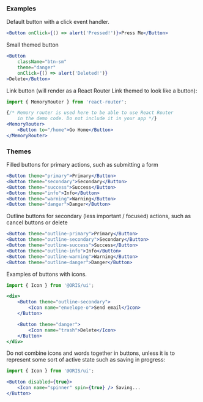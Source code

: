 
### Examples

Default button with a click event handler.

```jsx
<Button onClick={() => alert('Pressed!')}>Press Me</Button>
```

Small themed button

```jsx
<Button
    className="btn-sm"
    theme="danger"
    onClick={() => alert('Deleted!')}
>Delete</Button>
```

Link button (will render as a React Router Link themed to look like a button):

```jsx
import { MemoryRouter } from 'react-router';

{/* Memory router is used here to be able to use React Router
    in the demo code. Do not include it in your app */}
<MemoryRouter>
    <Button to="/home">Go Home</Button>
</MemoryRouter>
```

### Themes

Filled buttons for primary actions, such as submitting a form

```jsx
<Button theme="primary">Primary</Button>
<Button theme="secondary">Secondary</Button>
<Button theme="success">Success</Button>
<Button theme="info">Info</Button>
<Button theme="warning">Warning</Button>
<Button theme="danger">Danger</Button>
```

Outline buttons for secondary (less important / focused) actions, such as cancel buttons or delete

```jsx
<Button theme="outline-primary">Primary</Button>
<Button theme="outline-secondary">Secondary</Button>
<Button theme="outline-success">Success</Button>
<Button theme="outline-info">Info</Button>
<Button theme="outline-warning">Warning</Button>
<Button theme="outline-danger">Danger</Button>
```

Examples of buttons with icons.

```jsx
import { Icon } from '@ORIS/ui';

<div>
    <Button theme="outline-secondary">
        <Icon name="envelope-o">Send email</Icon>
    </Button>

    <Button theme="danger">
        <Icon name="trash">Delete</Icon>
    </Button>
</div>
```

Do not combine icons and words together in buttons, unless it is to represent some sort of active state such as saving in progress:

```jsx
import { Icon } from '@ORIS/ui';

<Button disabled={true}>
    <Icon name="spinner" spin={true} /> Saving...
</Button>
```
